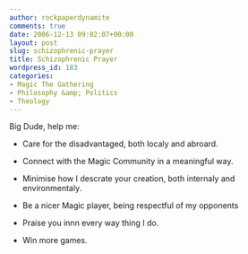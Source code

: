 ```yaml
---
author: rockpaperdynamite
comments: true
date: 2006-12-13 09:02:07+00:00
layout: post
slug: schizophrenic-prayer
title: Schizophrenic Prayer
wordpress_id: 183
categories:
- Magic The Gathering
- Philosophy &amp; Politics
- Theology
---
```


Big Dude, help me:



	
  * Care for the disadvantaged, both localy and abroard.

	
  * Connect with the Magic Community in a meaningful way.

	
  * Minimise how I descrate your creation, both internaly and environmentaly.

	
  * Be a nicer Magic player, being respectful of my opponents

	
  * Praise you innn every way thing I do.

	
  * Win more games.


